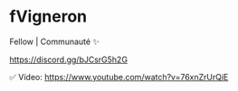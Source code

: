 # fVigneron

Fellow | Communauté ✨

https://discord.gg/bJCsrG5h2G

✅ Vídeo: https://www.youtube.com/watch?v=76xnZrUrQiE

